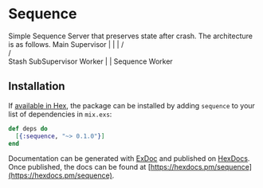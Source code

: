 # Sequence

Simple Sequence Server that preserves state after crash.
The architecture is as follows.
Main Supervisor
     |
     |
     |
     /\
    /  \
 Stash SubSupervisor
 Worker	   |
	   |
	Sequence
	 Worker
	 
## Installation

If [available in Hex](https://hex.pm/docs/publish), the package can be installed
by adding `sequence` to your list of dependencies in `mix.exs`:

```elixir
def deps do
  [{:sequence, "~> 0.1.0"}]
end
```

Documentation can be generated with [ExDoc](https://github.com/elixir-lang/ex_doc)
and published on [HexDocs](https://hexdocs.pm). Once published, the docs can
be found at [https://hexdocs.pm/sequence](https://hexdocs.pm/sequence).

